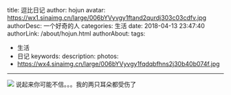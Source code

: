 title: 逗比日记
author: hojun
avatar: https://wx1.sinaimg.cn/large/006bYVyvgy1ftand2qurdj303c03cdfv.jpg
authorDesc: 一个好奇的人
categories: 生活
date: 2018-04-13 23:47:40
authorLink: /about/hojun.html
authorAbout:
tags:
 - 生活
 - 日记
keywords:
description:
photos:
 - https://wx4.sinaimg.cn/large/006bYVyvgy1fqdqbfhns2j30b40b074f.jpg
---
![](https://wx1.sinaimg.cn/large/006bYVyvgy1fqcewe3choj30jg0cqmx9.jpg)
说起来你可能不信。。。我的两只耳朵都受伤了